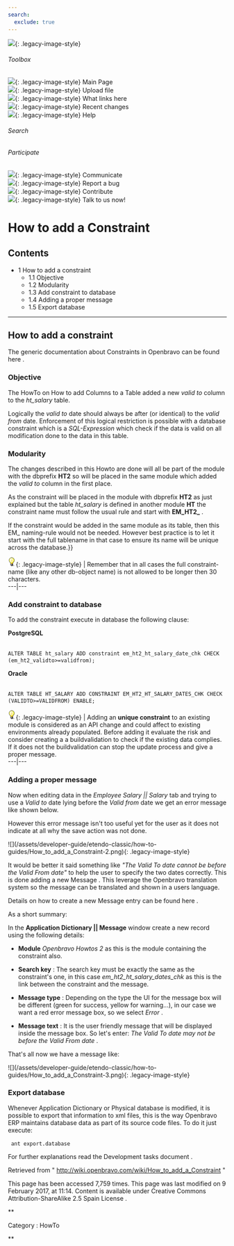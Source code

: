 ```yaml
---
search:
  exclude: true
---
```


![](skins/openbravo/images/social-blogs-sidebar-banner.png){: .legacy-image-style}

######  Toolbox

![](skins/openbravo/images/flecha1.jpg){: .legacy-image-style} Main Page  
![](skins/openbravo/images/flecha1.jpg){: .legacy-image-style} Upload file  
![](skins/openbravo/images/flecha1.jpg){: .legacy-image-style} What links here  
![](skins/openbravo/images/flecha1.jpg){: .legacy-image-style} Recent changes  
![](skins/openbravo/images/flecha1.jpg){: .legacy-image-style} Help  
  
  

######  Search

######  Participate

![](skins/openbravo/images/flecha1.jpg){: .legacy-image-style} Communicate  
![](skins/openbravo/images/flecha1.jpg){: .legacy-image-style} Report a bug  
![](skins/openbravo/images/flecha1.jpg){: .legacy-image-style} Contribute  
![](skins/openbravo/images/flecha1.jpg){: .legacy-image-style} Talk to us now!  

  

#  How to add a Constraint

##  Contents

  * 1  How to add a constraint 
    * 1.1  Objective 
    * 1.2  Modularity 
    * 1.3  Add constraint to database 
    * 1.4  Adding a proper message 
    * 1.5  Export database 

  
---  
  
##  How to add a constraint

The generic documentation about Constraints in Openbravo can be found  here  .

###  Objective

The HowTo on  How to add Columns to a Table  added a new _valid to_ column to
the _ht_salary_ table.

Logically the _valid to_ date should always be after (or identical) to the
_valid from_ date. Enforcement of this logical restriction is possible with a
database constraint which is a _SQL-Expression_ which check if the data is
valid on all modification done to the data in this table.

###  Modularity

The changes described in this Howto are done will all be part of the module
with the dbprefix **HT2** so will be placed in the same module which added the
_valid to_ column in the first place.

As the constraint will be placed in the module with dbprefix **HT2** as just
explained but the table _ht_salary_ is defined in another module **HT** the
constraint name must follow the usual rule and start with **EM_HT2_** .

If the constraint would be added in the same module as its table, then this
EM_ naming-rule would not be needed. However best practice is to let it start
with the full tablename in that case to ensure its name will be unique across
the database.}}

![](/assets/developer-guide/etendo-classic/how-to-guides/Bulbgraph.png){: .legacy-image-style} |
Remember that in all cases the full constraint-name (like any other db-object
name) is not allowed to be longer then 30 characters.  
---|---  
  
###  Add constraint to database

To add the constraint execute in database the following clause:

**PostgreSQL**

    
    
     
    ALTER TABLE ht_salary ADD constraint em_ht2_ht_salary_date_chk CHECK (em_ht2_validto>=validfrom);

**Oracle**

    
    
     
    ALTER TABLE HT_SALARY ADD CONSTRAINT EM_HT2_HT_SALARY_DATES_CHK CHECK  (VALIDTO>=VALIDFROM) ENABLE;

![](/assets/developer-guide/etendo-classic/how-to-guides/Bulbgraph.png){: .legacy-image-style} |
Adding an **unique constraint** to an existing module is considered as an API
change and could affect to existing environments already populated. Before
adding it evaluate the risk and consider creating a  a buildvalidation  to
check if the existing data complies. If it does not the buildvalidation can
stop the update process and give a proper message.  
---|---  
  
###  Adding a proper message

Now when editing data in the _Employee Salary || Salary_ tab and trying to use
a _Valid to_ date lying before the _Valid from_ date we get an error message
like shown below.

However this error message isn't too useful yet for the user as it does not
indicate at all why the save action was not done.

  

![](/assets/developer-guide/etendo-classic/how-to-
guides/How_to_add_a_Constraint-2.png){: .legacy-image-style}

  
It would be better it said something like _"The Valid To date cannot be before
the Valid From date"_ to help the user to specify the two dates correctly.
This is done adding a new  Message  . This leverage the Openbravo translation
system so the message can be translated and shown in a users language.

Details on how to create a new Message entry can be found  here  .

As a short summary:

In the **Application Dictionary || Message** window create a new record using
the following details:

  * **Module** _Openbravo Howtos 2_ as this is the module containing the constraint also. 
  * **Search key** : The search key must be exactly the same as the constraint's one, in this case _em_ht2_ht_salary_dates_chk_ as this is the link between the constraint and the message. 

  * **Message type** : Depending on the type the UI for the message box will be different (green for success, yellow for warning...), in our case we want a red error message box, so we select _Error_ . 
  * **Message text** : It is the user friendly message that will be displayed inside the message box. So let's enter: _The Valid To date may not be before the Valid From date_ . 

That's all now we have a message like:

  

![](/assets/developer-guide/etendo-classic/how-to-
guides/How_to_add_a_Constraint-3.png){: .legacy-image-style}

###  Export database

Whenever Application Dictionary or Physical database is modified, it is
possible to export that information to xml files, this is the way Openbravo
ERP maintains database data as part of its source code files. To do it just
execute:

    
    
     ant export.database
    

For further explanations read the  Development tasks document  .

Retrieved from "  http://wiki.openbravo.com/wiki/How_to_add_a_Constraint  "

This page has been accessed 7,759 times. This page was last modified on 9
February 2017, at 11:14. Content is available under  Creative Commons
Attribution-ShareAlike 2.5 Spain License  .

  
**

Category  :  HowTo

**

